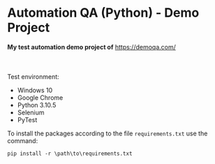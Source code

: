 # Automation QA (Python) - Demo Project
**My test automation demo project of** https://demoqa.com/
<br/><br/>
<br/><br/>
Test environment:
- Windows 10
- Google Chrome
- Python 3.10.5
- Selenium
- PyTest

To install the packages according to the file `requirements.txt` use the command: 
```
pip install -r \path\to\requirements.txt
```